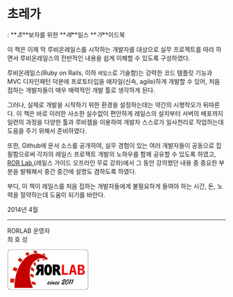 # 초레가

: **_초_**보자를 위한 **_레_**일스 **_가_**이드북

이 책은 이제 막 루비온레일스를 시작하는 개발자를 대상으로 실무 프로젝트를 따라 하면서 루비온레일스의 전반적인 내용을 쉽게 이해할 수 있도록 구성하였다.

루비온레일스(Ruby on Rails, 이하 `레일스`로 기술함)는 강력한 코드 템플릿 기능과 MVC 디자인패턴 덕분에 프로토타입을 애자일(신속, agile)하게 개발할 수 있어, 처음 접하는 개발자들이 매우 매력적인 개발 툴로 생각하게 된다.

그러나, 실제로 개발을 시작하기 위한 환경을 설정하는데는 약간의 시행착오가 뒤따른다. 이 책은 바로 이러한 사소한 실수없이 편안하게 레일스의 설치부터 서버의 배포까지 일련의 과정을 다양한 툴과 루비젬을 이용하여 개발자 스스로가 일사천리로 작업하는데 도움을 주기 위해서 준비하였다.

또한, Github에 문서 소스를 공개하여, 실무 경험이 있는 여러 개발자들이 공동으로 집필함으로써 각자의 레일스 프로젝트 개발의 노하우를 함께 공유할 수 있도록 하였고, [ROR Lab.](http://rorlab.org)(레일스 가이드 오프라인 무료 강좌)에서 그 동안 강의했던 내용 중 중요한 부분을 발췌해서 중간 중간에 설명도 겸하도록 하였다.

부디, 이 책이 레일스를 처음 접하는 개발자들에게 불필요하게 들여야 하는 시간, 돈, 노력을 절약하는데 도움이 되기를 바란다.


2014년 4월

---

RORLAB 운영자<br /> 최 효 성

[![RORLAB](rorlab_final_sticker_187x95_white.png)](http://rorla.rorlab.org)

